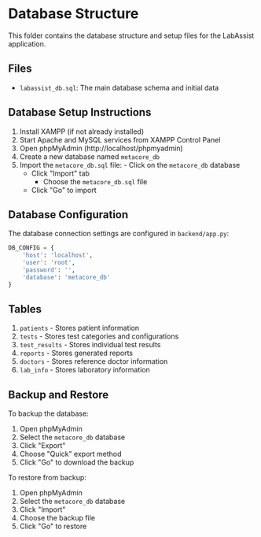 # Database Structure

This folder contains the database structure and setup files for the LabAssist application.

## Files
- `labassist_db.sql`: The main database schema and initial data

## Database Setup Instructions

1. Install XAMPP (if not already installed)
2. Start Apache and MySQL services from XAMPP Control Panel
3. Open phpMyAdmin (http://localhost/phpmyadmin)
4. Create a new database named `metacore_db`
5. Import the `metacore_db.sql` file:
        - Click on the `metacore_db` database
   - Click "Import" tab
        - Choose the `metacore_db.sql` file
   - Click "Go" to import

## Database Configuration

The database connection settings are configured in `backend/app.py`:
```python
DB_CONFIG = {
    'host': 'localhost',
    'user': 'root',
    'password': '',
    'database': 'metacore_db'
}
```

## Tables

1. `patients` - Stores patient information
2. `tests` - Stores test categories and configurations
3. `test_results` - Stores individual test results
4. `reports` - Stores generated reports
5. `doctors` - Stores reference doctor information
6. `lab_info` - Stores laboratory information

## Backup and Restore

To backup the database:
1. Open phpMyAdmin
2. Select the `metacore_db` database
3. Click "Export"
4. Choose "Quick" export method
5. Click "Go" to download the backup

To restore from backup:
1. Open phpMyAdmin
2. Select the `metacore_db` database
3. Click "Import"
4. Choose the backup file
5. Click "Go" to restore 